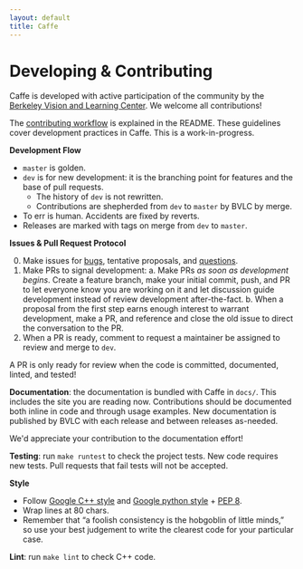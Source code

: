 ```yaml
---
layout: default
title: Caffe
---
```


Developing & Contributing
=========================

Caffe is developed with active participation of the community by the [Berkeley Vision and Learning Center](http://bvlc.eecs.berkeley.edu/).
We welcome all contributions!

The [contributing workflow](https://github.com/BVLC/caffe#contributing) is explained in the README. These guidelines cover development practices in Caffe. This is a work-in-progress.

**Development Flow**

- `master` is golden.
- `dev` is for new development: it is the branching point for features and the base of pull requests.
  * The history of `dev` is not rewritten.
  * Contributions are shepherded from `dev` to `master` by BVLC by merge.
- To err is human. Accidents are fixed by reverts.
- Releases are marked with tags on merge from `dev` to `master`.

**Issues & Pull Request Protocol**

0. Make issues for [bugs](https://github.com/BVLC/caffe/issues?labels=bug&page=1&state=open), tentative proposals, and [questions](https://github.com/BVLC/caffe/issues?labels=question&page=1&state=open).
1. Make PRs to signal development:
  a. Make PRs *as soon as development begins*. Create a feature branch, make your initial commit, push, and PR to let everyone know you are working on it and let discussion guide development instead of review development after-the-fact.
  b. When a proposal from the first step earns enough interest to warrant development, make a PR, and reference and close the old issue to direct the conversation to the PR.
2. When a PR is ready, comment to request a maintainer be assigned to review and merge to `dev`.

A PR is only ready for review when the code is committed, documented, linted, and tested!

**Documentation**: the documentation is bundled with Caffe in `docs/`. This includes the site you are reading now. Contributions should be documented both inline in code and through usage examples. New documentation is published by BVLC with each release and between releases as-needed.

We'd appreciate your contribution to the documentation effort!

**Testing**: run `make runtest` to check the project tests. New code requires new tests. Pull requests that fail tests will not be accepted.

**Style**

- Follow [Google C++ style](http://google-styleguide.googlecode.com/svn/trunk/cppguide.xml) and [Google python style](http://google-styleguide.googlecode.com/svn/trunk/pyguide.html) + [PEP 8](http://legacy.python.org/dev/peps/pep-0008/).
- Wrap lines at 80 chars.
- Remember that “a foolish consistency is the hobgoblin of little minds,” so use your best judgement to write the clearest code for your particular case.

**Lint**: run `make lint` to check C++ code.
